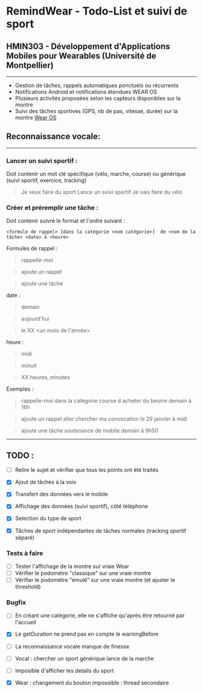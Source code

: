 # RemindWear - Todo-List et suivi de sport

## HMIN303 - Développement d'Applications Mobiles pour Wearables (Université de Montpellier)
----------------------------

- Gestion de tâches, rappels automatiques ponctuels ou récurrents
- Notifications Android et notifications étendues WEAR OS
- Plusieurs activités proposées selon les capteurs disponibles sur la montre
- Suivi des tâches sportives (GPS, nb de pas, vitesse, durée) sur la montre [Wear OS](https://wearos.google.com)

## Reconnaissance vocale:
-----------------------------
### Lancer un suivi sportif :
Doit contenir un mot clé spécifique (vélo, marche, course) ou générique (suivi sportif, exercice, tracking)
> Je veux faire du sport
> Lance un suivi sportif
> Je vais faire du vélo

### Créer et préremplir une tâche :
Doit contenir suivre le format et l'ordre suivant :

` <formule de rappel> [dans la catégorie <nom catégorie>]  de <nom de la tâche> <date> à <heure> `

Formules de rappel :
 > rappelle-moi

 > ajoute un rappel

 > ajoute une tâche

 date :
  > demain

  > aujourd'hui

  > le XX <un mois de l'année>

heure :
 > midi

 > minuit

 > XX heures, minutes

 Exemples :
 > rappelle-moi dans la catégorie course d acheter du beurre demain à 16h

 > ajoute un rappel aller chercher ma convocation le 29 janvier à midi

 > ajoute une tâche soutenance de mobile demain à 9h50


-----------------
## TODO :
- [ ] Relire le sujet et vérifier que tous les points ont été traités
- [x] Ajout de tâches à la voix
- [x] Transfert des données vers le mobile
- [x] Affichage des données (suivi sportif), côté téléphone
- [x] Selection du type de sport
- [x] Tâches de sport indépendantes de tâches normales (tracking sportif séparé)


### Tests à faire
- [ ] Tester l'affichage de la montre sur vraie Wear
- [ ] Vérifier le podomètre "classique" sur une vraie montre
- [ ] Vérifier le podomètre "émulé" sur une vraie montre (et ajuster le threshold)

### Bugfix
- [ ] En créant une catégorie, elle ne s'affiche qu'après être retourné par l'accueil
- [x] Le getDuration ne prend pas en compte le warningBefore
- [ ] La reconnaissance vocale manque de finesse
- [ ] Vocal : chercher un sport générique lance de la marche
- [ ] Imposible d'afficher les details du sport
- [x] Wear : changement du bouton impossible : thread secondaire

